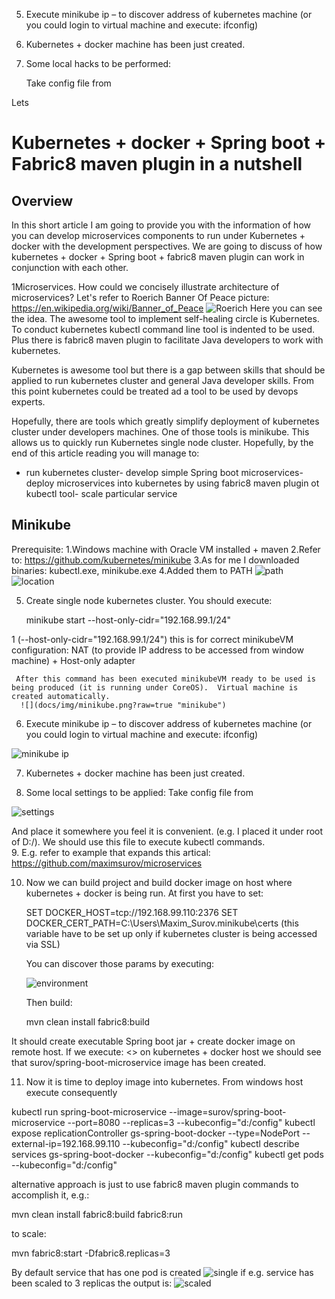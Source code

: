 5. Execute minikube ip – to discover address of kubernetes machine (or you could login to virtual machine and execute: ifconfig)

 



6. Kubernetes + docker machine has been just created.

 

07. Some local hacks to be performed: 

      Take config file from

Lets 
# Kubernetes + docker + Spring boot + Fabric8 maven plugin in a nutshell

## Overview

In this short article I am going to provide you with the information of how you can develop microservices components to run under Kubernetes + docker with the development perspectives. We are going to discuss of how kubernetes + docker + Spring boot + fabric8 maven plugin can work in conjunction with each other.

1Microservices. How could we concisely illustrate architecture of microservices?  Let's refer to Roerich Banner Of Peace picture: https://en.wikipedia.org/wiki/Banner_of_Peace
![](docs/img/BannerOfPeace.png?raw=true "Roerich")
Here you can see the idea. The awesome tool to implement self-healing circle is Kubernetes. To conduct kubernetes kubectl command line tool is indented to be used. Plus there is fabric8 maven plugin to facilitate Java developers to work with kubernetes.

Kubernetes is awesome tool but there is a gap between skills that should be applied to run kubernetes cluster and general Java developer skills. From this point kubernetes could be treated ad a tool to be used by devops experts.

Hopefully, there are tools which greatly simplify deployment of kubernetes cluster under developers machines. One of those tools is minikube. This allows us to quickly run Kubernetes single node cluster.
Hopefully, by the end of this article reading you will manage to:
- run kubernetes cluster- develop simple Spring boot microservices- deploy microservices into kubernetes by using fabric8 maven plugin ot kubectl tool- scale particular service


## Minikube

Prerequisite:
1.Windows machine with Oracle VM installed + maven
2.Refer to: https://github.com/kubernetes/minikube
3.As for me I downloaded binaries: kubectl.exe, minikube.exe
4.Added them to PATH
![](docs/img/path.png?raw=true "path")
![](docs/img/location.png?raw=true "location")

5. Create single node kubernetes cluster. You should execute:

     minikube start --host-only-cidr="192.168.99.1/24"

1     (--host-only-cidr="192.168.99.1/24") this is for correct minikubeVM configuration: NAT (to provide IP address to be accessed from window machine) + Host-only adapter

     After this command has been executed minikubeVM ready to be used is being produced (it is running under CoreOS).  Virtual machine is created automatically.
      ![](docs/img/minikube.png?raw=true "minikube")


6. Execute minikube ip – to discover address of kubernetes machine (or you could login to virtual machine and execute: ifconfig)

 
 ![](docs/img/ip.png?raw=true "minikube ip")


7. Kubernetes + docker machine has been just created.

 

8. Some local settings to be applied:
Take config file from

 ![](docs/img/settings.png?raw=true "settings")
 
 And place it somewhere you feel it is convenient. (e.g. I placed it under root of D:/). We should use this file to execute kubectl commands.  
9.  E.g. refer to example that expands this artical:  https://github.com/maximsurov/microservices

10. Now we can build project and build docker image on host where kubernetes + docker is being run.
    At first you have to set:

    SET DOCKER_HOST=tcp://192.168.99.110:2376
    SET DOCKER_CERT_PATH=C:\Users\Maxim_Surov\.minikube\certs
    (this variable have to be set up only if kubernetes cluster is being accessed via SSL)

    You can discover those params by executing:

    ![](docs/img/environment.png?raw=true "environment") 
     
    Then build:

    mvn clean install fabric8:build

It should create executable Spring boot jar + create docker image on remote host.
If we execute: <<docker images>> on kubernetes + docker host we should see that surov/spring-boot-microservice image has been created.

11. Now it is time to deploy image into kubernetes. From windows host execute consequently 

 kubectl run spring-boot-microservice --image=surov/spring-boot-microservice --port=8080 --replicas=3 --kubeconfig="d:/config"
 kubectl expose replicationController gs-spring-boot-docker --type=NodePort --external-ip=192.168.99.110 --kubeconfig="d:/config"
 kubectl describe services gs-spring-boot-docker --kubeconfig="d:/config"
 kubectl get pods --kubeconfig="d:/config"

 alternative approach is just to use fabric8 maven plugin commands to accomplish it, e.g.:
 
 mvn clean install fabric8:build fabric8:run
 
 to scale:
 
 mvn fabric8:start -Dfabric8.replicas=3
 
 By default service that has one pod is created
 ![](docs/img/single.png?raw=true "single")
 if e.g. service has been scaled to 3 replicas the output is:
 ![](docs/img/scaled.png?raw=true "scaled")
 

 
